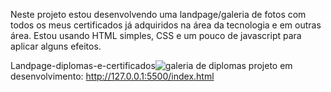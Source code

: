 Neste projeto estou desenvolvendo uma landpage/galeria de fotos com todos os meus certificados já adquiridos na área da tecnologia e em outras área.
Estou usando HTML simples, CSS e um pouco de javascript para aplicar alguns efeitos.

Landpage-diplomas-e-certificados![galeria de diplomas](https://user-images.githubusercontent.com/103510713/218537460-8b42f0a4-9328-4e34-9e07-0eb94c67d2a6.png)
projeto em desenvolvimento: http://127.0.0.1:5500/index.html
